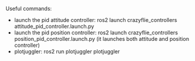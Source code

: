 Useful commands:
- launch the pid attitude controller:  ros2 launch crazyflie_controllers attitude_pid_controller.launch.py 
- launch the pid position controller:  ros2 launch crazyflie_controllers position_pid_controller.launch.py (it launches both attitude and position controller)
- plotjuggler:
      ros2 run plotjuggler plotjuggler

